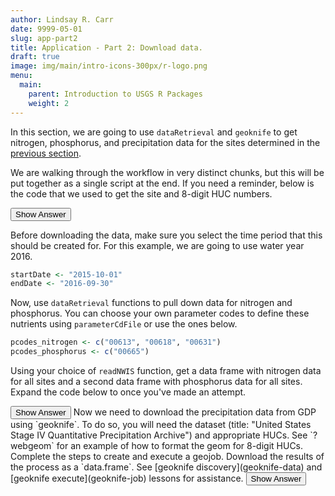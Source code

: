 ```yaml
---
author: Lindsay R. Carr
date: 9999-05-01
slug: app-part2
title: Application - Part 2: Download data.
draft: true 
image: img/main/intro-icons-300px/r-logo.png
menu:
  main:
    parent: Introduction to USGS R Packages
    weight: 2
---
```

In this section, we are going to use `dataRetrieval` and `geoknife` to get nitrogen, phosphorus, and precipitation data for the sites determined in the [previous section](/app-part1).

We are walking through the workflow in very distinct chunks, but this will be put together as a single script at the end. If you need a reminder, below is the code that we used to get the site and 8-digit HUC numbers.

<button class="ToggleButton" onclick="toggle_visibility('get-sb-sites')">
Show Answer
</button>
              <div id="get-sb-sites" style="display:none"></div>

Before downloading the data, make sure you select the time period that this should be created for. For this example, we are going to use water year 2016.

``` r
startDate <- "2015-10-01"
endDate <- "2016-09-30"
```

Now, use `dataRetrieval` functions to pull down data for nitrogen and phosphorus. You can choose your own parameter codes to define these nutrients using `parameterCdFile` or use the ones below.

``` r
pcodes_nitrogen <- c("00613", "00618", "00631")
pcodes_phosphorus <- c("00665")
```

Using your choice of `readNWIS` function, get a data frame with nitrogen data for all sites and a second data frame with phosphorus data for all sites. Expand the code below to once you've made an attempt.

<button class="ToggleButton" onclick="toggle_visibility('nutrient-data')">
Show Answer
</button>
              <div id="nutrient-data" style="display:none">

``` r
nitrogen_data <- readNWISqw(siteNumbers = sites, parameterCd = pcodes_nitrogen,
                            startDate = startDate, endDate = endDate)
head(nitrogen_data)
```

    ##   agency_cd  site_no  sample_dt sample_tm sample_end_dt sample_end_tm
    ## 1      USGS 04208000 2015-10-01     15:00          <NA>          <NA>
    ## 2      USGS 04208000 2015-10-01     15:00          <NA>          <NA>
    ## 3      USGS 04208000 2015-10-01     15:00          <NA>          <NA>
    ## 4      USGS 04208000 2015-11-05     08:30          <NA>          <NA>
    ## 5      USGS 04208000 2015-11-05     08:30          <NA>          <NA>
    ## 6      USGS 04208000 2015-11-05     08:30          <NA>          <NA>
    ##   sample_start_time_datum_cd_reported tm_datum_rlbty_cd coll_ent_cd
    ## 1                                 EDT                 K        USGS
    ## 2                                 EDT                 K        USGS
    ## 3                                 EDT                 K        USGS
    ## 4                                 EST                 K        USGS
    ## 5                                 EST                 K        USGS
    ## 6                                 EST                 K        USGS
    ##   medium_cd project_cd aqfr_cd tu_id body_part_id hyd_cond_cd samp_type_cd
    ## 1        WS       <NA>    <NA>  <NA>         <NA>           4            7
    ## 2        WS       <NA>    <NA>  <NA>         <NA>           4            7
    ## 3        WS       <NA>    <NA>  <NA>         <NA>           4            7
    ## 4        WS  00FX45600    <NA>  <NA>         <NA>           4            9
    ## 5        WS  00FX45600    <NA>  <NA>         <NA>           4            9
    ## 6        WS  00FX45600    <NA>  <NA>         <NA>           4            9
    ##   hyd_event_cd sample_lab_cm_tx parm_cd remark_cd result_va val_qual_tx
    ## 1            9             <NA>   00613      <NA>     0.022        <NA>
    ## 2            9             <NA>   00618      <NA>     2.680        <NA>
    ## 3            9             <NA>   00631      <NA>     2.700        <NA>
    ## 4            9             <NA>   00613      <NA>     0.014        <NA>
    ## 5            9             <NA>   00618      <NA>     4.000        <NA>
    ## 6            9             <NA>   00631      <NA>     4.020        <NA>
    ##   meth_cd dqi_cd rpt_lev_va rpt_lev_cd lab_std_va prep_set_no prep_dt
    ## 1   DZ001      S      0.001      DLDQC       <NA>        <NA>    <NA>
    ## 2   ALGOR      S         NA       <NA>       <NA>        <NA>    <NA>
    ## 3   RED01      S      0.040      DLDQC       <NA>        <NA>    <NA>
    ## 4   DZ001      S      0.001      DLDQC       <NA>        <NA>    <NA>
    ## 5   ALGOR      S         NA       <NA>       <NA>        <NA>    <NA>
    ## 6   RED01      S      0.040      DLDQC       <NA>        <NA>    <NA>
    ##   anl_set_no   anl_dt result_lab_cm_tx anl_ent_cd       startDateTime
    ## 1 KONE15281A 20151008             <NA>   USGSNWQL 2015-10-01 19:00:00
    ## 2       <NA>       NA             <NA>       <NA> 2015-10-01 19:00:00
    ## 3 KNO315282A 20151009             <NA>   USGSNWQL 2015-10-01 19:00:00
    ## 4 KONE15320A 20151116             <NA>   USGSNWQL 2015-11-05 13:30:00
    ## 5       <NA>       NA             <NA>       <NA> 2015-11-05 13:30:00
    ## 6 KNO315313B 20151109             <NA>   USGSNWQL 2015-11-05 13:30:00
    ##   sample_start_time_datum_cd
    ## 1                        UTC
    ## 2                        UTC
    ## 3                        UTC
    ## 4                        UTC
    ## 5                        UTC
    ## 6                        UTC

``` r
phosphorus_data <- readNWISqw(siteNumbers = sites, parameterCd = pcodes_phosphorus,
                              startDate = startDate, endDate = endDate)
head(phosphorus_data)
```

    ##   agency_cd  site_no  sample_dt sample_tm sample_end_dt sample_end_tm
    ## 1      USGS 04208000 2015-10-01     15:00          <NA>          <NA>
    ## 2      USGS 04208000 2015-11-05     08:30          <NA>          <NA>
    ## 3      USGS 04208000 2015-12-02     09:00          <NA>          <NA>
    ## 4      USGS 04208000 2016-01-06     11:30          <NA>          <NA>
    ## 5      USGS 04208000 2016-02-01     12:00          <NA>          <NA>
    ## 6      USGS 04208000 2016-03-03     08:45          <NA>          <NA>
    ##   sample_start_time_datum_cd_reported tm_datum_rlbty_cd coll_ent_cd
    ## 1                                 EDT                 K        USGS
    ## 2                                 EST                 K        USGS
    ## 3                                 EST                 K        USGS
    ## 4                                 EST                 K        USGS
    ## 5                                 EST                 K        USGS
    ## 6                                 EST                 K        USGS
    ##   medium_cd project_cd aqfr_cd tu_id body_part_id hyd_cond_cd samp_type_cd
    ## 1        WS       <NA>    <NA>  <NA>         <NA>           4            7
    ## 2        WS  00FX45600    <NA>  <NA>         <NA>           4            9
    ## 3        WS  00FX45600    <NA>  <NA>         <NA>           9            9
    ## 4        WS  00FX45600    <NA>  <NA>         <NA>           9            9
    ## 5        WS  00FX45600    <NA>  <NA>         <NA>           9            9
    ## 6        WS  00FX45600    <NA>  <NA>         <NA>           6            9
    ##   hyd_event_cd sample_lab_cm_tx parm_cd remark_cd result_va val_qual_tx
    ## 1            9             <NA>   00665      <NA>     0.090        <NA>
    ## 2            9             <NA>   00665      <NA>     0.111        <NA>
    ## 3            9             <NA>   00665      <NA>     0.101        <NA>
    ## 4            9             <NA>   00665      <NA>     0.111        <NA>
    ## 5            9             <NA>   00665      <NA>     0.158        <NA>
    ## 6            9             <NA>   00665      <NA>     0.108        <NA>
    ##   meth_cd dqi_cd rpt_lev_va rpt_lev_cd lab_std_va prep_set_no prep_dt
    ## 1   CL021      S      0.004      DLDQC       <NA>        <NA>    <NA>
    ## 2   CL021      S      0.004      DLDQC       <NA>        <NA>    <NA>
    ## 3   CL021      S      0.004      DLDQC       <NA>        <NA>    <NA>
    ## 4   CL021      S      0.004      DLDQC       <NA>        <NA>    <NA>
    ## 5   CL021      S      0.004      DLDQC       <NA>        <NA>    <NA>
    ## 6   CL021      S      0.004      DLDQC       <NA>        <NA>    <NA>
    ##   anl_set_no   anl_dt result_lab_cm_tx anl_ent_cd       startDateTime
    ## 1   PELW280A 20151007             <NA>   USGSNWQL 2015-10-01 19:00:00
    ## 2   PELW320C 20151118             <NA>   USGSNWQL 2015-11-05 13:30:00
    ## 3   PELW344B 20151229             <NA>   USGSNWQL 2015-12-02 14:00:00
    ## 4   PELW014A 20160114             <NA>   USGSNWQL 2016-01-06 16:30:00
    ## 5   PELW039C 20160210             <NA>   USGSNWQL 2016-02-01 17:00:00
    ## 6   PELW082A 20160329             <NA>   USGSNWQL 2016-03-03 13:45:00
    ##   sample_start_time_datum_cd
    ## 1                        UTC
    ## 2                        UTC
    ## 3                        UTC
    ## 4                        UTC
    ## 5                        UTC
    ## 6                        UTC

</div>
Now we need to download the precipitation data from GDP using `geoknife`. To do so, you will need the dataset (title: "United States Stage IV Quantitative Precipitation Archive") and appropriate HUCs. See `?webgeom` for an example of how to format the geom for 8-digit HUCs. Complete the steps to create and execute a geojob. Download the results of the process as a `data.frame`. See [geoknife discovery](geoknife-data) and [geoknife execute](geoknife-job) lessons for assistance.

<button class="ToggleButton" onclick="toggle_visibility('precip-data')">
Show Answer
</button>
              <div id="precip-data" style="display:none">

``` r
library(geoknife)
```

    ## 
    ## Attaching package: 'geoknife'

    ## The following object is masked from 'package:stats':
    ## 
    ##     start

    ## The following object is masked from 'package:graphics':
    ## 
    ##     title

    ## The following object is masked from 'package:base':
    ## 
    ##     url

``` r
# Create appropriate webgeom string for 8-digit hucs
huc8_geoknife_str <- paste0('HUC8::', paste(huc8s, collapse=","))
huc8_geoknife_str
```

    ## [1] "HUC8::04030108,04030101,04110002"

``` r
# Create the stencil and process
precip_stencil <- webgeom(huc8_geoknife_str)
precip_knife <- webprocess() # accept defaults for weighted average

# First find and initiate the fabric
all_webdata <- query("webdata")
precip_fabric <- webdata(all_webdata["United States Stage IV Quantitative Precipitation Archive"])

# Now find/add variables (there is only one)
precip_vars <- query(precip_fabric, 'variables')
variables(precip_fabric) <- precip_vars

# Add times to complete fabric
times(precip_fabric) <- c(startDate, endDate)

# Create geojob + get results
precip_geojob <- geoknife(precip_stencil, precip_fabric, precip_knife)
wait(precip_geojob, sleep.time = 10) # add `wait` when running scripts
precip_data <- result(precip_geojob)
```

</div>
